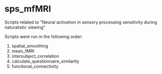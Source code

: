# sps_mfMRI
Scripts related to "Neural activation in sensory processing sensitivity during naturalistic viewing"

Scripts were run in the following order:
1. spatial_smoothing
2. mean_fMRI
3. intersubject_correlation
4. calculate_questionnaire_similarity
5. functional_connectivity
